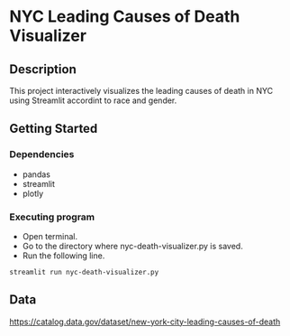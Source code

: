 # NYC Leading Causes of Death Visualizer

## Description
This project interactively visualizes the leading causes of death in NYC using Streamlit accordint to race and gender.


## Getting Started
### Dependencies
* pandas
* streamlit
* plotly


### Executing program
* Open terminal.
* Go to the directory where nyc-death-visualizer.py is saved.
* Run the following line.
```
streamlit run nyc-death-visualizer.py
```

## Data
https://catalog.data.gov/dataset/new-york-city-leading-causes-of-death